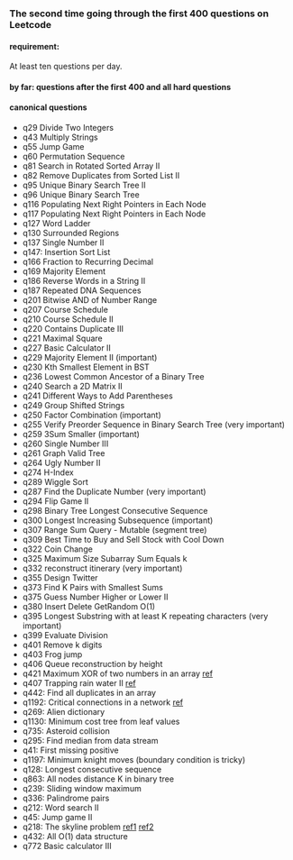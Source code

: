 ### The second time going through the first 400 questions on Leetcode

#### requirement:
At least ten questions per day.

#### by far: questions after the first 400 and all hard questions

#### canonical questions
- q29 Divide Two Integers
- q43 Multiply Strings
- q55 Jump Game
- q60 Permutation Sequence
- q81 Search in Rotated Sorted Array II
- q82 Remove Duplicates from Sorted List II
- q95 Unique Binary Search Tree II
- q96 Unique Binary Search Tree
- q116 Populating Next Right Pointers in Each Node
- q117 Populating Next Right Pointers in Each Node
- q127 Word Ladder
- q130 Surrounded Regions
- q137 Single Number II
- q147: Insertion Sort List
- q166 Fraction to Recurring Decimal
- q169 Majority Element
- q186 Reverse Words in a String II
- q187 Repeated DNA Sequences
- q201 Bitwise AND of Number Range
- q207 Course Schedule
- q210 Course Schedule II
- q220 Contains Duplicate III
- q221 Maximal Square
- q227 Basic Calculator II
- q229 Majority Element II (important)
- q230 Kth Smallest Element in BST
- q236 Lowest Common Ancestor of a Binary Tree
- q240 Search a 2D Matrix II
- q241 Different Ways to Add Parentheses
- q249 Group Shifted Strings
- q250 Factor Combination (important)
- q255 Verify Preorder Sequence in Binary Search Tree (very important)
- q259 3Sum Smaller (important)
- q260 Single Number III
- q261 Graph Valid Tree
- q264 Ugly Number II
- q274 H-Index
- q289 Wiggle Sort
- q287 Find the Duplicate Number (very important)
- q294 Flip Game II
- q298 Binary Tree Longest Consecutive Sequence
- q300 Longest Increasing Subsequence (important)
- q307 Range Sum Query - Mutable (segment tree)
- q309 Best Time to Buy and Sell Stock with Cool Down
- q322 Coin Change
- q325 Maximum Size Subarray Sum Equals k
- q332 reconstruct itinerary (very important)
- q355 Design Twitter
- q373 Find K Pairs with Smallest Sums
- q375 Guess Number Higher or Lower II
- q380 Insert Delete GetRandom O(1)
- q395 Longest Substring with at least K repeating characters (very important)
- q399 Evaluate Division
- q401 Remove k digits
- q403 Frog jump
- q406 Queue reconstruction by height
- q421 Maximum XOR of two numbers in an array [ref](https://www.jianshu.com/p/5575af8edaa1)
- q407 Trapping rain water II [ref](https://segmentfault.com/a/1190000008353447?utm_source=debugrun&utm_medium=referral)
- q442: Find all duplicates in an array
- q1192: Critical connections in a network [ref](https://blog.csdn.net/u013325815/article/details/104572092/)
- q269: Alien dictionary
- q1130: Minimum cost tree from leaf values
- q735: Asteroid collision
- q295: Find median from data stream
- q41: First missing positive
- q1197: Minimum knight moves (boundary condition is tricky)
- q128: Longest consecutive sequence
- q863: All nodes distance K in binary tree
- q239: Sliding window maximum
- q336: Palindrome pairs
- q212: Word search II
- q45: Jump game II
- q218: The skyline problem [ref1](https://www.bilibili.com/video/BV164411r7QC?from=search&seid=16565360332674651145) [ref2](https://www.bilibili.com/video/BV11J411c7KV?from=search&seid=16565360332674651145)
- q432: All O(1) data structure
- q772 Basic calculator III